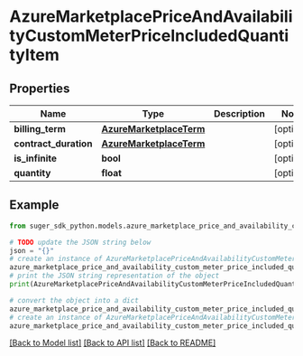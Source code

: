 # AzureMarketplacePriceAndAvailabilityCustomMeterPriceIncludedQuantityItem


## Properties

Name | Type | Description | Notes
------------ | ------------- | ------------- | -------------
**billing_term** | [**AzureMarketplaceTerm**](AzureMarketplaceTerm.md) |  | [optional] 
**contract_duration** | [**AzureMarketplaceTerm**](AzureMarketplaceTerm.md) |  | [optional] 
**is_infinite** | **bool** |  | [optional] 
**quantity** | **float** |  | [optional] 

## Example

```python
from suger_sdk_python.models.azure_marketplace_price_and_availability_custom_meter_price_included_quantity_item import AzureMarketplacePriceAndAvailabilityCustomMeterPriceIncludedQuantityItem

# TODO update the JSON string below
json = "{}"
# create an instance of AzureMarketplacePriceAndAvailabilityCustomMeterPriceIncludedQuantityItem from a JSON string
azure_marketplace_price_and_availability_custom_meter_price_included_quantity_item_instance = AzureMarketplacePriceAndAvailabilityCustomMeterPriceIncludedQuantityItem.from_json(json)
# print the JSON string representation of the object
print(AzureMarketplacePriceAndAvailabilityCustomMeterPriceIncludedQuantityItem.to_json())

# convert the object into a dict
azure_marketplace_price_and_availability_custom_meter_price_included_quantity_item_dict = azure_marketplace_price_and_availability_custom_meter_price_included_quantity_item_instance.to_dict()
# create an instance of AzureMarketplacePriceAndAvailabilityCustomMeterPriceIncludedQuantityItem from a dict
azure_marketplace_price_and_availability_custom_meter_price_included_quantity_item_from_dict = AzureMarketplacePriceAndAvailabilityCustomMeterPriceIncludedQuantityItem.from_dict(azure_marketplace_price_and_availability_custom_meter_price_included_quantity_item_dict)
```
[[Back to Model list]](../README.md#documentation-for-models) [[Back to API list]](../README.md#documentation-for-api-endpoints) [[Back to README]](../README.md)


